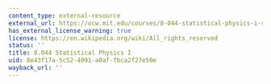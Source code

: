 ```yaml
---
content_type: external-resource
external_url: https://ocw.mit.edu/courses/8-044-statistical-physics-i-spring-2013/
has_external_license_warning: true
license: https://en.wikipedia.org/wiki/All_rights_reserved
status: ''
title: 8.044 Statistical Physics I
uid: 8e43f17a-5c52-4091-a0af-fbca2f27e50e
wayback_url: ''
---
```

